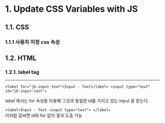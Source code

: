 # 1. Update CSS Variables with JS

## 1.1. CSS

### 1.1.1 사용자 지정 css 속성

## 1.2. HTML

### 1.2.1. label tag

---

`<label for="jb-input-text">Input - Text</label> <input type="text" id="jb-input-text">`

label 에서는 for 속성을 이용해 그것과 동일한 id를 가지고 있는 input 을 받는다.

`<label>Input - Text <input type="text"> </label>`  
이처럼 감싸면 id와 for 없이 결과 도출 가능
